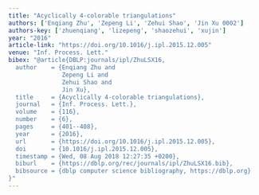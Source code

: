 ```yaml
---
title: "Acyclically 4-colorable triangulations"
authors: ['Enqiang Zhu', 'Zepeng Li', 'Zehui Shao', 'Jin Xu 0002']
authors-key: ['zhuenqiang', 'lizepeng', 'shaozehui', 'xujin']
year: "2016"
article-link: "https://doi.org/10.1016/j.ipl.2015.12.005"
venue: "Inf. Process. Lett."
bibex: "@article{DBLP:journals/ipl/ZhuLSX16,
  author    = {Enqiang Zhu and
               Zepeng Li and
               Zehui Shao and
               Jin Xu},
  title     = {Acyclically 4-colorable triangulations},
  journal   = {Inf. Process. Lett.},
  volume    = {116},
  number    = {6},
  pages     = {401--408},
  year      = {2016},
  url       = {https://doi.org/10.1016/j.ipl.2015.12.005},
  doi       = {10.1016/j.ipl.2015.12.005},
  timestamp = {Wed, 08 Aug 2018 12:27:35 +0200},
  biburl    = {https://dblp.org/rec/journals/ipl/ZhuLSX16.bib},
  bibsource = {dblp computer science bibliography, https://dblp.org}
}"
---
```

